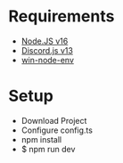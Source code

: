 # Requirements
<ul>
<li><a href="https://nodejs.org/en/">Node.JS v16</a></li>
<li><a href="https://discord.js.org/#/docs/main/13.0.1/general/welcome">Discord.js v13</a></li>
<li><a href="https://www.npmjs.com/package/win-node-env">win-node-env</a></li>
</ul>

# Setup
<ul>
  <li>Download Project</li>
  <li>Configure config.ts</li>
  <li>npm install</li>
  <li>$ npm run dev</li>
</ul>
